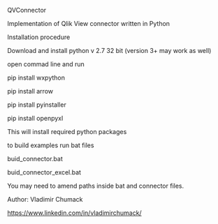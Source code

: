 QVConnector

Implementation of Qlik View connector written in Python

Installation procedure

 Download and install python v 2.7 32 bit (version 3+ may work as well)

 open commad line and run

   pip install wxpython

   pip install arrow

   pip install pyinstaller

   pip install openpyxl

This will install required python packages

to build examples run bat files

   buid_connector.bat 

   buid_connector_excel.bat

You may need to amend paths inside bat and connector files.

Author: Vladimir Chumack

https://www.linkedin.com/in/vladimirchumack/
